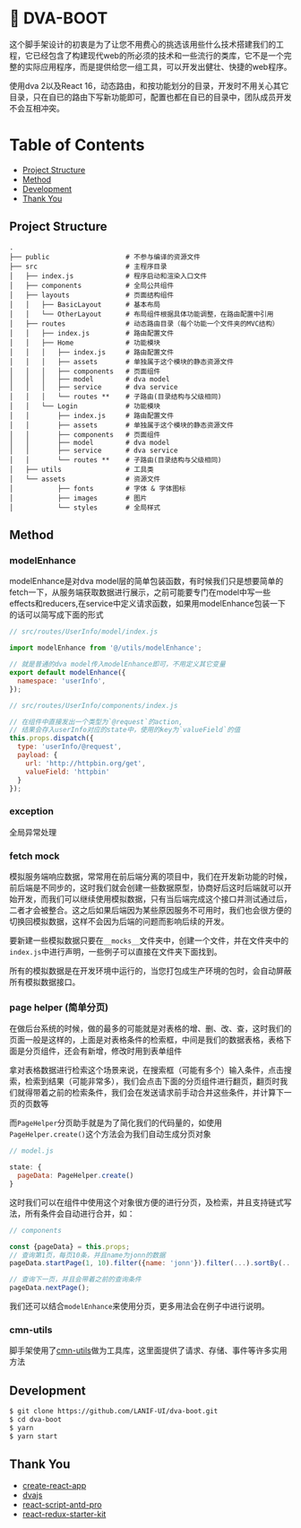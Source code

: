 # :beginner: DVA-BOOT

这个脚手架设计的初衷是为了让您不用费心的挑选该用些什么技术搭建我们的工程，它已经包含了构建现代web的所必须的技术和一些流行的类库，它不是一个完整的实际应用程序，而是提供给您一组工具，可以开发出健壮、快捷的web程序。

使用dva 2以及React 16，动态路由，和按功能划分的目录，开发时不用关心其它目录，只在自已的路由下写新功能即可，配置也都在自已的目录中，团队成员开发不会互相冲突。

# Table of Contents
* [Project Structure](#project-structure)
* [Method](#method)
* [Development](#development)
* [Thank You](#thank-you)

## Project Structure
```
.
├── public                   # 不参与编译的资源文件
├── src                      # 主程序目录
│   ├── index.js             # 程序启动和渲染入口文件
│   ├── components           # 全局公共组件
│   ├── layouts              # 页面结构组件
│   │   ├── BasicLayout      # 基本布局
│   │   └── OtherLayout      # 布局组件根据具体功能调整，在路由配置中引用
│   ├── routes               # 动态路由目录（每个功能一个文件夹的MVC结构）
│   │   ├── index.js         # 路由配置文件
│   │   ├── Home             # 功能模块
│   │   │   ├── index.js     # 路由配置文件
│   │   │   ├── assets       # 单独属于这个模块的静态资源文件
│   │   │   ├── components   # 页面组件
│   │   │   ├── model        # dva model
│   │   │   ├── service      # dva service
│   │   │   └── routes **    # 子路由(目录结构与父级相同)
│   │   └── Login            # 功能模块
│   │       ├── index.js     # 路由配置文件
│   │       ├── assets       # 单独属于这个模块的静态资源文件
│   │       ├── components   # 页面组件
│   │       ├── model        # dva model
│   │       ├── service      # dva service
│   │       └── routes **    # 子路由(目录结构与父级相同)
│   ├── utils                # 工具类
│   └── assets               # 资源文件
│           ├── fonts        # 字体 & 字体图标
│           ├── images       # 图片
│           └── styles       # 全局样式
```

## Method

### modelEnhance

modelEnhance是对dva model层的简单包装函数，有时候我们只是想要简单的fetch一下，从服务端获取数据进行展示，之前可能要专门在model中写一些effects和reducers,在service中定义请求函数，如果用modelEnhance包装一下的话可以简写成下面的形式

```javascript
// src/routes/UserInfo/model/index.js

import modelEnhance from '@/utils/modelEnhance';

// 就是普通的dva model传入modelEnhance即可，不用定义其它变量
export default modelEnhance({
  namespace: 'userInfo',
});

// src/routes/UserInfo/components/index.js

// 在组件中直接发出一个类型为`@request`的action,
// 结果会存入userInfo对应的state中，使用的key为`valueField`的值
this.props.dispatch({
  type: 'userInfo/@request',
  payload: {
    url: 'http://httpbin.org/get',
    valueField: 'httpbin'
  }
});
```

### exception

全局异常处理

### fetch mock

模拟服务端响应数据，常常用在前后端分离的项目中，我们在开发新功能的时候，前后端是不同步的，这时我们就会创建一些数据原型，协商好后这时后端就可以开始开发，而我们可以继续使用模拟数据，只有当后端完成这个接口并测试通过后，二者才会被整合。这之后如果后端因为某些原因服务不可用时，我们也会很方便的切换回模拟数据，这样不会因为后端的问题而影响后续的开发。

要新建一些模拟数据只要在`__mocks__`文件夹中，创建一个文件，并在文件夹中的`index.js`中进行声明，一些例子可以直接在文件夹下面找到。

所有的模拟数据是在开发环境中运行的，当您打包成生产环境的包时，会自动屏蔽所有模拟数据接口。

### page helper (简单分页)

在做后台系统的时候，做的最多的可能就是对表格的增、删、改、查，这时我们的页面一般是这样的，上面是对表格条件的检索框，中间是我们的数据表格，表格下面是分页组件，还会有新增，修改时用到表单组件

拿对表格数据进行检索这个场景来说，在搜索框（可能有多个）输入条件，点击搜索，检索到结果（可能非常多），我们会点击下面的分页组件进行翻页，翻页时我们就得带着之前的检索条件，我们会在发送请求前手动合并这些条件，并计算下一页的页数等

而`PageHelper`分页助手就是为了简化我们的代码量的，如使用`PageHelper.create()`这个方法会为我们自动生成分页对象
```js
// model.js

state: {
  pageData: PageHelper.create()
}
```
这时我们可以在组件中使用这个对象很方便的进行分页，及检索，并且支持链式写法，所有条件会自动进行合并，如：
```js
// components

const {pageData} = this.props;
// 查询第1页，每页10条，并且name为jonn的数据
pageData.startPage(1, 10).filter({name: 'jonn'}).filter(...).sortBy(...);

// 查询下一页，并且会带着之前的查询条件
pageData.nextPage();
```
我们还可以结合`modelEnhance`来使用分页，更多用法会在例子中进行说明。


### cmn-utils

脚手架使用了[cmn-utils](https://github.com/LANIF-UI/cmn-utils)做为工具库，这里面提供了请求、存储、事件等许多实用方法

## Development

```bash
$ git clone https://github.com/LANIF-UI/dva-boot.git
$ cd dva-boot
$ yarn
$ yarn start
```

## Thank You
- [create-react-app](https://github.com/facebookincubator/create-react-app)
- [dvajs](https://github.com/dvajs/dva)
- [react-script-antd-pro](https://github.com/WhatAKitty/react-script-antd-pro/tree/master/src)
- [react-redux-starter-kit](https://github.com/davezuko/react-redux-starter-kit)
